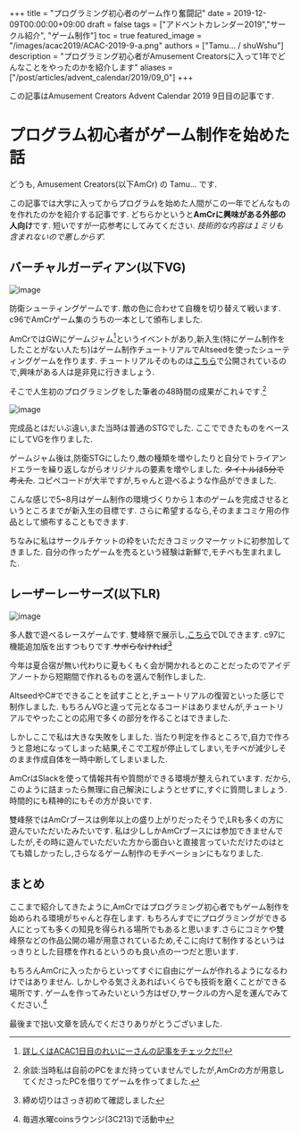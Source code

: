 +++
title =  "プログラミング初心者のゲーム作り奮闘記"
date = 2019-12-09T00:00:00+09:00
draft = false
tags = ["アドベントカレンダー2019","サークル紹介", "ゲーム制作"]
toc = true
featured_image = "/images/acac2019/ACAC-2019-9-a.png"
authors = ["Tamu... / shuWshu"]
description = "プログラミング初心者がAmusement Creatorsに入って1年でどんなことをやったのかを紹介します"
aliases = ["/post/articles/advent_calendar/2019/09_0"]
+++

この記事はAmusement Creators Advent Calendar 2019 9日目の記事です.
# プログラム初心者がゲーム制作を始めた話
どうも, Amusement Creators(以下AmCr) の Tamu… です.

この記事では大学に入ってからプログラムを始めた人間がこの一年でどんなものを作れたのかを紹介する記事です.
どちらかというと**AmCrに興味がある外部の人向け**です.
短いですが一応参考にしてみてください.
*技術的な内容は１ミリも含まれないので悪しからず.*

## バーチャルガーディアン(以下VG)  

![image](/images/acac2019/ACAC-2019-9-b.png)

防衛シューティングゲームです.
敵の色に合わせて自機を切り替えて戦います.
c96でAmCrゲーム集のうちの一本として頒布しました.

AmCrではGWにゲームジャム[^1]というイベントがあり,新入生(特にゲーム制作をしたことがない人たち)はゲーム制作チュートリアルでAltseedを使ったシューティングゲームを作ります.
チュートリアルそのものは[こちら](//github.com/altseed/STGLecture/blob/master/Document/cs/Index.md)で公開されているので,興味がある人は是非見に行きましょう.

[^1]:[詳しくはACAC1日目のれいにーさんの記事をチェックだ!!](//www.amusement-creators.info/articles/advent_calendar/2019/01_0/)

そこで人生初のプログラミングをした筆者の48時間の成果がこれ↓です.[^2]

![image](/images/acac2019/ACAC-2019-9-c.png)

完成品とはだいぶ違い,また当時は普通のSTGでした.
ここでできたものをベースにしてVGを作りました.

[^2]:余談:当時私は自前のPCをまだ持っていませんでしたが,AmCrの方が用意してくださったPCを借りてゲームを作ってました.

ゲームジャム後は,防衛STGにしたり,敵の種類を増やしたりと自分でトライアンドエラーを繰り返しながらオリジナルの要素を増やしました.
~~タイトルは5分で考えた~~.
コピペコードが大半ですが,ちゃんと遊べるような作品ができました.

こんな感じで5~8月はゲーム制作の環境づくりから１本のゲームを完成させるというところまでが新入生の目標です.
さらに希望するなら,そのままコミケ用の作品として頒布することもできます.

ちなみに私はサークルチケットの枠をいただきコミックマーケットに初参加してきました.
自分の作ったゲームを売るという経験は新鮮で,モチベも生まれました.

## レーザーレーサーズ(以下LR)

![image](/images/acac2019/ACAC-2019-9-d.png)

多人数で遊べるレースゲームです.
雙峰祭で展示し,[こちら](//www.amusement-creators.info/news/sohosai2019/)でDLできます.
c97に機能追加版を出すつもりです.~~サボらなければ[^3]~~

[^3]:締め切りはさっき初めて確認しました

今年は夏合宿が無い代わりに夏もくもく会が開かれるとのことだったのでアイデアノートから短期間で作れるものを選んで制作しました.

AltseedやC#でできることを試すことと,チュートリアルの復習といった感じで制作しました.
もちろんVGと違って元となるコードはありませんが,チュートリアルでやったことの応用で多くの部分を作ることはできました.

しかしここで私は大きな失敗をしました.
当たり判定を作るところで,自力で作ろうと意地になってしまった結果,そこで工程が停止してしまい,モチベが減少しそのまま作成自体を一時中断してしまいました.

AmCrはSlackを使って情報共有や質問ができる環境が整えられています.
だから,このように詰まったら無理に自己解決にしようとせずに,すぐに質問しましょう.
時間的にも精神的にもその方が良いです.

雙峰祭ではAmCrブースは例年以上の盛り上がりだったそうで,LRも多くの方に遊んでいただいたみたいです.
私は少ししかAmCrブースには参加できませんでしたが,その時に遊んでいただいた方から面白いと直接言っていただけたのはとても嬉しかったし,さらなるゲーム制作のモチベーションにもなりました.

## まとめ
ここまで紹介してきたように,AmCrではプログラミング初心者でもゲーム制作を始められる環境がちゃんと存在します.
もちろんすでにプログラミングができる人にとっても多くの知見を得られる場所でもあると思います.さらにコミケや雙峰祭などの作品公開の場が用意されているため,そこに向けて制作するというはっきりとした目標を作れるというのも良い点の一つだと思います.

もちろんAmCrに入ったからといってすぐに自由にゲームが作れるようになるわけではありません.
しかしやる気さえあればいくらでも技術を磨くことができる場所です.
ゲームを作ってみたいという方はぜひ,サークルの方へ足を運んでみてください.[^4]

[^4]:毎週水曜coinsラウンジ(3C213)で活動中

最後まで拙い文章を読んでくださりありがとうございました.